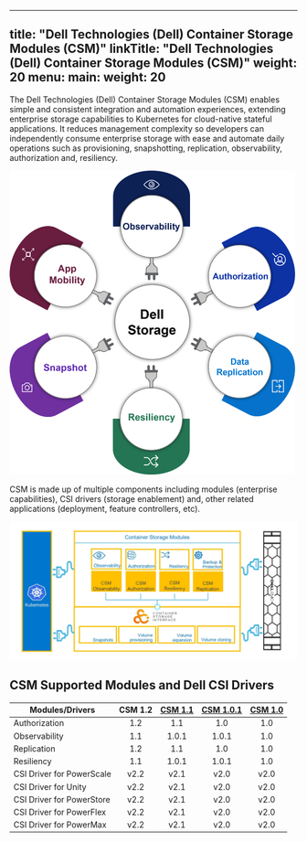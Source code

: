 
---
title: "Dell Technologies (Dell) Container Storage Modules (CSM)"
linkTitle: "Dell Technologies (Dell) Container Storage Modules (CSM)"
weight: 20
menu:
  main:
    weight: 20
---

The Dell Technologies (Dell) Container Storage Modules (CSM) enables simple and consistent integration and automation experiences, extending enterprise storage capabilities to Kubernetes for cloud-native stateful applications. It reduces management complexity so developers can independently consume enterprise storage with ease and automate daily operations such as provisioning, snapshotting, replication, observability, authorization and, resiliency.

<img src="csm_hexagon.png" alt="CSM Hex Diagram" width="500"/>

CSM is made up of multiple components including modules (enterprise capabilities), CSI drivers (storage enablement) and, other related applications (deployment, feature controllers, etc).

<img src="csm_diagram.jpg" alt="CSM Diagram" width="800"/>

## CSM Supported Modules and Dell CSI Drivers

| Modules/Drivers | CSM 1.2 | [CSM 1.1](../v1/) | [CSM 1.0.1](../v1/) | [CSM 1.0](../v2/) | 
| - | :-: | :-: | :-: | :-: |
| Authorization | 1.2 | 1.1 | 1.0 | 1.0 |
| Observability | 1.1 | 1.0.1 | 1.0.1 | 1.0 |
| Replication | 1.2 | 1.1 | 1.0 | 1.0 |
| Resiliency | 1.1 | 1.0.1 | 1.0.1 | 1.0 |
| CSI Driver for PowerScale | v2.2 | v2.1 | v2.0 | v2.0 | 
| CSI Driver for Unity | v2.2 | v2.1 | v2.0 | v2.0 |
| CSI Driver for PowerStore | v2.2 | v2.1 | v2.0 | v2.0 |
| CSI Driver for PowerFlex | v2.2 | v2.1 | v2.0 | v2.0 |
| CSI Driver for PowerMax | v2.2 | v2.1 | v2.0 | v2.0 |
